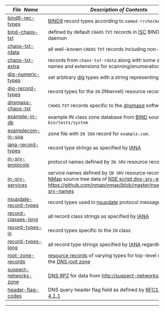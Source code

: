 |&nbsp;&nbsp;&nbsp;&nbsp;_File&nbsp;&nbsp;Name_&nbsp;&nbsp;&nbsp;&nbsp;| _Description of Contents_ |
|:----------------------|--------------------------------------------------------------------------------------------------------------------------------------------------------------
| [bind9-rec-types](bind9-rec-types.txt) | [BIND9](http://bind9.net) record types according to `named-rrchecker -T`    
| [bind-chaos-txt](bind-chaos-txt.txt) | defined by default `CHAOS` `TXT` records in [ISC](https://www.isc.org/) BIND name daemon    
| [chaos-txt-rdata](chaos-txt-rdata.txt) | all well-known `CHAOS` `TXT` records including non-BIND names    
| [chaos-txt-extra](chaos-txt-extra.txt) | records from `chaos-txt-rdata` along with some additional names and extensions for scanning/enumeration purposes  
| [dig-numeric-types](dig-numeric-types.txt) | set arbitrary [dig](https://wikipedia.org/wiki/Dig_(command) ) types with a string representing 16 bits    
| [dig-record-types](dig-record-types.txt) | record types for the `IN` (INternet) resource record class    
| [dnsmasq-chaos-txt](dnsmasq-chaos.txt) | `CHAOS` `TXT` records specific to the [dnsmasq](http://www.thekelleys.org.uk/dnsmasq/doc.html) software    
| [example-in-db](example-in-db.zone) | example IN class zone database from [BIND](https://www.isc.org/downloads/bind/) source tree under `bin/tests/system`    
| [examplecom-in-soa](examplecom-in-soa.zone) | zone file with `IN SOA` record for `example.com.`    
| [iana-record-types](iana-record-types.txt) | record type strings as specified by [IANA](https://iana.org)       
| [in-srv-protocols](in-srv-protocols.txt) | protocol names defined by `IN SRV` resource records   
| [in-srv-services](in-srv-services.txt) | service names defined by `IN SRV` resource records from [NMap](https://nmap.org) source tree data of [NSE script dns-srv-enum](https://nmap.org/nsedoc/scripts/dns-srv-enum.html) <https://github.com/nmap/nmap/blob/master/nselib/data/dns-srv-names>    
| [nsupdate-record-types](nsupdate-record-types.txt) | record types used in [nsupdate](https://wikipedia.org/wiki/Nsupdate) protocol messages    
| [record-classes-long](record-classes-long.txt) | all record class strings as specified by [IANA](https://iana.org)    
| [record-types-in](record-types-in.txt) | record types specific to the `IN` class     
| [record-types-long](record-types-long.txt) | all record type strings specified by [IANA](https://iana.org) regardless of class    
| [root-zone-records](root-zone-records.txt.xz) | [resource records](https://wikipedia.org/wiki/Domain_Name_System#DNS_resource_records) of varying types for top-level domains in the [DNS root zone](https://wikipedia.org/wiki/DNS_root_zone)    
| [suspect-networks-zone](suspect-networks-zone.rpz) | [DNS RPZ](https://dnsrpz.info/ "DNS Response Policy Zones") for data from <http://suspect-networks.io>  
| [header-flag-codes](header-flag-codes.txt) | DNS query header flag field as defined by [RFC1035 section 4.1.1](https://tools.ietf.org/html/rfc1035#section-4.1.1)    

* * *

